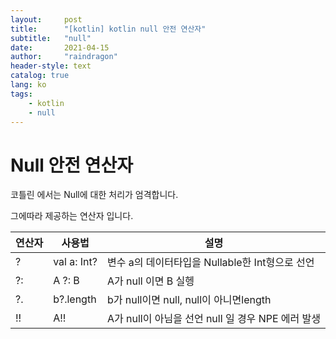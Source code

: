 ```yaml
---
layout:     post
title:      "[kotlin] kotlin null 안전 연산자"
subtitle:   "null"
date:       2021-04-15
author:     "raindragon"
header-style: text
catalog: true
lang: ko
tags:
    - kotlin
    - null
---
```


# Null 안전 연산자

코틀린 에서는 Null에 대한 처리가 엄격합니다.

그에따라 제공하는 연산자 입니다.

|연산자|사용법|설명|
|---|---|---|
|?|val a: Int?| 변수 a의 데이터타입을 Nullable한 Int형으로 선언|
|?:|A ?: B| A가 null 이면 B 실헹|
|?.|b?.length|b가 null이면 null, null이 아니면length
|!!|A!!|A가 null이 아님을 선언 null 일 경우 NPE 에러 발생|
